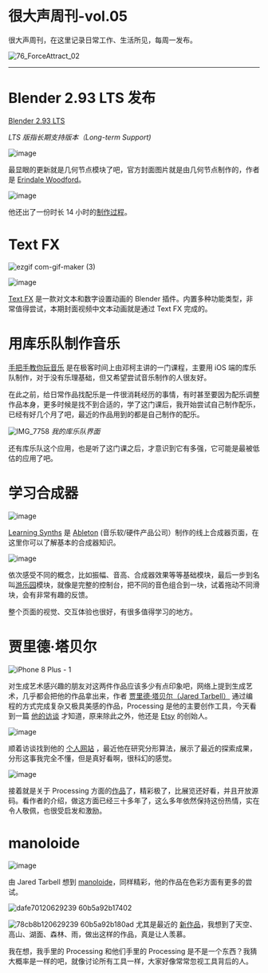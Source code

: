 # 很大声周刊-vol.05
很大声周刊，在这里记录日常工作、生活所见，每周一发布。

![76_ForceAttract_02](https://user-images.githubusercontent.com/20842136/120782987-264ad180-c55d-11eb-8c80-8a4ff2b88756.png)
***

# Blender 2.93 LTS 发布
[Blender 2.93 LTS](https://www.blender.org/download/releases/2-93/) 

*LTS 版指长期支持版本（Long-term Support)*

![image](https://user-images.githubusercontent.com/20842136/120645199-baa82c00-c4aa-11eb-8826-0791b5560d77.png)

最显眼的更新就是几何节点模块了吧，官方封面图片就是由几何节点制作的，作者是 [Erindale Woodford](https://www.youtube.com/erindale)。

![image](https://user-images.githubusercontent.com/20842136/120646493-30f95e00-c4ac-11eb-92cb-b3a66150f06e.png)

他还出了一份时长 14 小时的[制作过程](https://www.youtube.com/watch?v=SsaNfzO2Hfw&t=13442s)。

# Text FX

![ezgif com-gif-maker (3)](https://user-images.githubusercontent.com/20842136/120817691-81dc8580-c584-11eb-81bc-af22b6b361f9.gif)

![image](https://user-images.githubusercontent.com/20842136/120818173-f1eb0b80-c584-11eb-8663-38948f29b6b8.png)

[Text FX](https://blender-addons.org/text-fx-addon/) 是一款对文本和数字设置动画的 Blender 插件。内置多种功能类型，非常值得尝试，本期封面视频中文本动画就是通过 Text FX 完成的。

# 用库乐队制作音乐
[手把手教你玩音乐](https://time.geekbang.org/column/article/334402) 是在极客时间上由邓柯主讲的一门课程，主要用 iOS 端的库乐队制作，对于没有乐理基础，但又希望尝试音乐制作的人很友好。

在此之前，给日常作品找配乐是一件很消耗经历的事情，有时甚至要因为配乐调整作品本身，更多时候是找不到合适的，学了这门课后，我开始尝试自己制作配乐，已经有好几个月了吧，最近的作品用到的都是自己制作的配乐。

![IMG_7758](https://user-images.githubusercontent.com/20842136/120820256-f284a180-c586-11eb-800f-9bbbe91c1f8a.PNG)
*我的库乐队界面*

还有库乐队这个应用，也是听了这门课之后，才意识到它有多强，它可能是最被低估的应用了吧。

# 学习合成器

![image](https://user-images.githubusercontent.com/20842136/120823893-79874900-c58a-11eb-9d39-776348814965.png)

[Learning Synths](https://learningsynths.ableton.com/zh-Hans/) 是 [Ableton](https://www.ableton.com/zh-cn/about/) (音乐软/硬件产品公司）制作的线上合成器页面，在这里你可以了解基本的合成器知识。

![image](https://user-images.githubusercontent.com/20842136/120826750-590cbe00-c58d-11eb-94b6-f32dc47d56f0.png)

依次感受不同的概念，比如振幅、音高、合成器效果等等基础模块，最后一步到名叫[游乐园](https://learningsynths.ableton.com/zh-Hans/playground)模块，就像是完整的控制台，把不同的音色组合到一块，试着拖动不同滑块，会有非常有趣的反馈。

整个页面的视觉、交互体验也很好，有很多值得学习的地方。

# 贾里德·塔贝尔
![iPhone 8 Plus - 1](https://user-images.githubusercontent.com/20842136/120895537-f8928500-c64f-11eb-973c-17599eeb075c.png)

对生成艺术感兴趣的朋友对这两件作品应该多少有点印象吧，网络上提到生成艺术，几乎都会把他的作品拿出来，作者 [贾里德·塔贝尔（Jared Tarbell）](https://www.infinite.center/) 通过编程的方式完成复杂又极具美感的作品，Processing 是他的主要创作工具，今天看到一篇 [他的访谈](https://www.artnome.com/news/2020/8/24/interview-with-generative-artist-jared-tarbell) 才知道，原来除此之外，他还是 [Etsy](https://www.etsy.com/) 的创始人。

![image](https://user-images.githubusercontent.com/20842136/120895331-01368b80-c64f-11eb-8386-f2bc34999618.png)

顺着访谈找到他的 [个人网站](https://www.infinite.center/everydays-fractal/) ，最近他在研究分形算法，展示了最近的探索成果，分形这事我完全不懂，但是真好看啊，很科幻的感觉。

![image](https://user-images.githubusercontent.com/20842136/120895569-1fe95200-c650-11eb-9caf-f5130dfb1a95.png)

接着就是关于 Processing 方面的[作品](https://www.infinite.center/grid/)了，精彩极了，比展览还好看，并且开放源码。看作者的介绍，做这方面已经三十多年了，这么多年依然保持这份热情，实在令人敬佩，也很受启发和激励。

# manoloide
![image](https://user-images.githubusercontent.com/20842136/120897204-845bdf80-c657-11eb-8e7d-4f5c19080b09.png)

由 Jared Tarbell 想到 [manoloide](http://manoloide.com/)，同样精彩，他的作品在色彩方面有更多的尝试。

![dafe70120629239 60b5a92b17402](https://user-images.githubusercontent.com/20842136/120897239-a6556200-c657-11eb-8947-897db0a5c081.jpg)

![78cb8b120629239 60b5a92b180ad](https://user-images.githubusercontent.com/20842136/120897243-abb2ac80-c657-11eb-906f-5bd53cfd5b54.jpg)
尤其是最近的 [新作品](https://www.behance.net/gallery/120629239/nala)，我想到了天空、高山、湖面、森林、雨，做出这样的作品，真是让人羡慕。

我在想，我手里的 Processing 和他们手里的 Processing 是不是一个东西？我猜大概率是一样的吧，就像讨论所有工具一样，大家好像常常忽视工具背后的人。